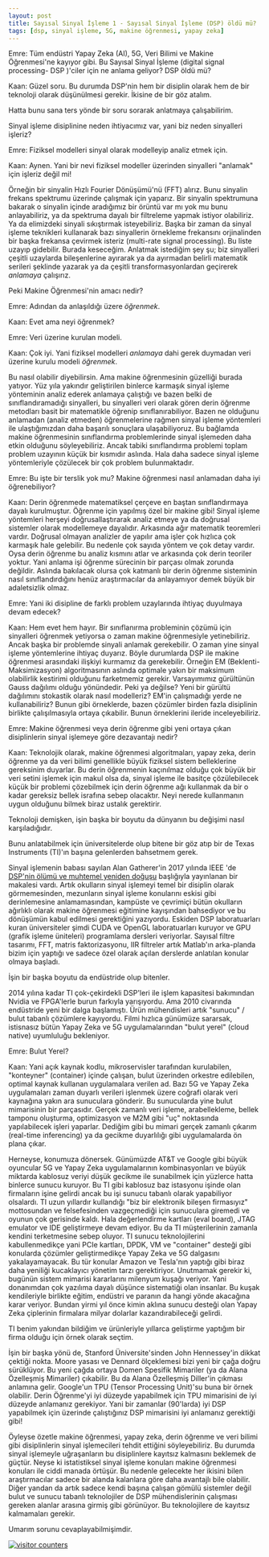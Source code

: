 ```yaml
---
layout: post
title: Sayısal Sinyal İşleme 1 - Sayısal Sinyal İşleme (DSP) öldü mü?
tags: [dsp, sinyal işleme, 5G, makine öğrenmesi, yapay zeka]
---
```


Emre: Tüm endüstri Yapay Zeka (AI), 5G, Veri Bilimi ve Makine Öğrenmesi'ne kayıyor gibi. Bu Sayısal Sinyal İşleme (digital signal processing- DSP )'ciler için ne anlama geliyor? DSP öldü mü?

Kaan: Güzel soru. Bu durumda DSP'nin hem bir disiplin olarak hem de bir teknoloji olarak düşünülmesi gerekir. İkisine de bir göz atalım.

Hatta bunu sana ters yönde bir soru sorarak anlatmaya çalışabilirim. 

Sinyal işleme disiplinine neden ihtiyacımız var, yani biz neden sinyalleri işleriz?

Emre: Fiziksel modelleri sinyal olarak modelleyip analiz etmek için. 

Kaan: Aynen. Yani bir nevi fiziksel modeller üzerinden sinyalleri "anlamak" için işleriz değil mi! 

Örneğin bir sinyalin Hızlı Fourier Dönüşümü'nü (FFT) alırız. Bunu sinyalin frekans spektrumu üzerinde çalışmak için yaparız. Bir sinyalin spektrumuna bakarak o sinyalin içinde aradığımız bir örüntü var mı yok mu bunu anlayabiliriz, ya da spektruma dayalı bir filtreleme yapmak istiyor olabiliriz. Ya da elimizdeki sinyali sıkıştırmak isteyebiliriz. Başka bir zaman da sinyal işleme teknikleri kullanarak bazı sinyallerin örnekleme frekansını orjinalinden bir başka frekansa çevirmek isteriz (multi-rate signal processing). Bu liste uzayıp gidebilir. Burada keseceğim. Anlatmak istediğim şey şu; biz sinyalleri çeşitli uzaylarda bileşenlerine ayırarak ya da ayırmadan belirli matematik serileri şeklinde yazarak ya da çeşitli transformasyonlardan geçirerek *anlamaya* çalışırız. 

Peki Makine Öğrenmesi'nin amacı nedir?

Emre: Adından da anlaşıldığı üzere *öğrenmek*. 

Kaan: Evet ama neyi öğrenmek?

Emre: Veri üzerine kurulan modeli.

Kaan: Çok iyi. Yani fiziksel modelleri *anlamaya* dahi gerek duymadan veri üzerine kurulu modeli *öğrenmek*. 

Bu nasıl olabilir diyebilirsin. Ama makine öğrenmesinin güzelliği burada yatıyor. Yüz yıla yakındır geliştirilen binlerce karmaşık sinyal işleme yönteminin analiz ederek anlamaya çalıştığı ve bazen belki de sınıflandıramadığı sinyalleri, bu sinyalleri veri olarak gören derin öğrenme metodları basit bir matematikle öğrenip sınıflanırabiliyor. Bazen ne olduğunu anlamadan (analiz etmeden) öğrenmelerine rağmen sinyal işleme yöntemleri ile ulaştığımızdan daha başarılı sonuçlara ulaşabiliyoruz. Bu bağlamda makine öğrenmesinin sınıflandırma problemlerinde sinyal işlemeden daha etkin olduğunu söyleyebiliriz. Ancak tabiki sınıflandırma problemi toplam problem uzayının küçük bir kısmıdır aslında. Hala daha sadece sinyal işleme yöntemleriyle çözülecek bir çok problem bulunmaktadır.  

Emre: Bu işte bir terslik yok mu? Makine öğrenmesi nasıl anlamadan daha iyi öğrenebiliyor?

Kaan: Derin öğrenmede matematiksel çerçeve en baştan sınıflandırmaya dayalı kurulmuştur. Öğrenme için yapılmış özel bir makine gibi! Sinyal işleme yöntemleri herşeyi doğrusallaştırarak analiz etmeye ya da doğrusal sistemler olarak modellemeye dayalıdır. Arkasında ağır matematik teoremleri vardır. Doğrusal olmayan analizler de yapılır ama işler çok hızlıca çok karmaşık hale gelebilir. Bu nedenle çok sayıda yöntem ve çok detay vardır. Oysa derin öğrenme bu analiz kısmını atlar ve arkasında çok derin teoriler yoktur. Yani anlama işi öğrenme sürecinin bir parçası olmak zorunda değildir. Aslında bakılacak olursa çok katmanlı bir derin öğrenme sisteminin nasıl sınıflandırdığını henüz araştırmacılar da anlayamıyor demek büyük bir adaletsizlik olmaz. 

Emre: Yani iki disipline de farklı problem uzaylarında ihtiyaç duyulmaya devam edecek?

Kaan: Hem evet hem hayır. Bir sınıflanırma probleminin çözümü için sinyalleri öğrenmek yetiyorsa o zaman makine öğrenmesiyle yetinebiliriz. Ancak başka bir problemde sinyali anlamak gerekebilir. O zaman yine sinyal işleme yöntemlerine ihtiyaç duyarız. Böyle durumlarda DSP ile makine öğrenmesi arasındaki ilişkiyi kurmamız da gerekebilir. Örneğin EM (Beklenti-Maksimizasyon) algoritmasının aslında optimale yakın bir maksimum olabilirlik kestirimi olduğunu farketmemiz gerekir. Varsayımımız gürültünün Gauss dağılımı olduğu yönündedir. Peki ya değilse? Yeni bir gürültü dağılımını stokastik olarak nasıl modelleriz? EM'in çalışmadığı yerde ne kullanabiliriz?
Bunun gibi örneklerde, bazen çözümler birden fazla disiplinin birlikte çalışılmasıyla ortaya çıkabilir. Bunun örneklerini ileride inceleyebiliriz.  

Emre: Makine öğrenmesi veya derin öğrenme gibi yeni ortaya çıkan disiplinlerin sinyal işlemeye göre dezavantajı nedir?

Kaan: Teknolojik olarak, makine öğrenmesi algoritmaları, yapay zeka, derin öğrenme ya da veri bilimi genellikle büyük fiziksel sistem belleklerine gereksinim duyarlar. Bu derin öğrenmenin kaçınılmaz olduğu çok büyük bir veri setini işlemek için makul olsa da, sinyal işleme ile basitçe çözülebilecek küçük bir problemi çözebilmek için derin öğrenme ağı kullanmak da bir o kadar gereksiz bellek israfına sebep olacaktır. Neyi nerede kullanmanın uygun olduğunu bilmek biraz ustalık gerektirir.  

Teknoloji demişken, işin başka bir boyutu da dünyanın bu değişimi nasıl karşıladığıdır.

Bunu anlatabilmek için üniversitelerde olup bitene bir göz atıp bir de Texas Instruments (TI)'ın başına gelenlerden bahsetmem gerek. 

Sinyal işlemenin babası sayılan Alan Gatherer'in 2017 yılında IEEE 'de <a href="https://www.comsoc.org/publications/ctn/death-and-possible-rebirth-dsp">DSP'nin ölümü ve muhtemel yeniden doğuşu</a> başlığıyla yayınlanan bir makalesi vardı. Artık okulların sinyal işlemeyi temel bir disiplin olarak görmemesinden, mezunların sinyal işleme konularını eskisi gibi derinlemesine anlamamasından, kampüste ve çevrimiçi bütün okulların ağırlıklı olarak makine öğrenmesi eğitimine kayışından bahsediyor ve bu dönüşümün kabul edilmesi gerektiğini yazıyordu. Eskiden DSP laboratuarları kuran üniversiteler şimdi CUDA ve OpenGL laboratuarları kuruyor ve GPU (grafik işleme üniteleri) programlama dersleri veriyorlar. Sayısal filtre tasarımı, FFT, matris faktorizasyonu, IIR filtreler artık Matlab'ın arka-planda bizim için yaptığı ve sadece özel olarak açılan derslerde anlatılan konular olmaya başladı. 

İşin bir başka boyutu da endüstride olup bitenler.

2014 yılına kadar TI çok-çekirdekli DSP'leri ile işlem kapasitesi bakımından Nvidia ve FPGA'lerle burun farkıyla yarışıyordu. Ama 2010 civarında endüstride yeni bir dalga başlamıştı. Ürün mühendisleri artık "sunucu" / bulut tabanlı çözümlere kayıyordu. Filmi hızlıca günümüze sararsak, istisnasız bütün Yapay Zeka ve 5G uygulamalarından "bulut yerel" (cloud native) uyumluluğu bekleniyor.  

Emre: Bulut Yerel?

Kaan: Yani açık kaynak kodlu, mikroservisler tarafından kurulabilen, "konteyner" (container) içinde çalışan, bulut üzerinden orkestre edilebilen,  optimal kaynak kullanan uygulamalara verilen ad. Bazı 5G ve Yapay Zeka uygulamaları zaman duyarlı verileri işlenmek üzere  coğrafi olarak veri kaynağına yakın ara sunuculara gönderir. Bu sunucularda yine bulut mimarisinin bir parçasıdır. Gerçek zamanlı veri işleme, arabellekleme, bellek tamponu oluşturma, optimizasyon ve M2M gibi "uç" noktasında yapılabilecek işleri yaparlar. Dediğim gibi bu mimari gerçek zamanlı çıkarım (real-time inferencing) ya da gecikme duyarlılığı gibi uygulamalarda ön plana çıkar.

Herneyse, konumuza dönersek. Günümüzde AT&T ve Google gibi büyük oyuncular 5G ve Yapay Zeka uygulamalarının kombinasyonları ve büyük miktarda kablosuz veriyi düşük gecikme ile sunabilmek için yüzlerce hatta binlerce sunucu kuruyor. Bu TI gibi kablosuz baz istasyonu işinde olan firmaların işine gelirdi ancak bu işi sunucu tabanlı olarak yapabiliyor olsalardı. TI uzun yıllardır kullandığı "biz bir elektronik bileşen firmasıyız" mottosundan ve felsefesinden vazgeçmediği için sunuculara giremedi ve oyunun çok gerisinde kaldı. Hala değerlendirme kartları (eval board), JTAG emulator ve IDE geliştirmeye devam ediyor. Bu da TI müşterilerinin zamanla kendini terketmesine sebep oluyor. TI sunucu teknolojilerini kabullenmedikçe yani PCIe kartları, DPDK, VM ve "container" desteği gibi konularda çözümler geliştirmedikçe Yapay Zeka ve 5G dalgasını yakalayamayacak. Bu tür konular Amazon ve Tesla'nın yaptığı gibi biraz daha yeniliği kucaklayıcı yönetim tarzı gerektiriyor. Unutmamak gerekir ki, bugünün sistem mimarisi kararlarını milenyum kuşağı veriyor. Yani donanımdan çok yazılıma dayalı düşünce sistematiği olan insanlar. Bu kuşak kendileriyle birlikte eğitim, endüstri ve paranın da hangi yönde akacağına karar veriyor. Bundan yirmi yıl önce kimin aklına sunucu desteği olan Yapay Zeka çiplerinin firmalara milyar dolarlar kazandırabileceği gelirdi. 

TI benim yakından bildiğim ve ürünleriyle yıllarca geliştirme yaptığım bir firma olduğu için örnek olarak seçtim.

İşin bir başka yönü de, Stanford Üniversite'sinden John Hennessey'in dikkat çektiği nokta. Moore yasası ve Dennard ölçeklemesi bizi yeni bir çağa doğru sürüklüyor. Bu yeni çağda ortaya Domen Spesifik Mimariler (ya da Alana Özelleşmiş Mimariler) çıkabilir. Bu da Alana Özelleşmiş Diller'in çıkması anlamına gelir. Google'un TPU (Tensor Processing Unit)'su buna bir örnek olabilir. Derin Öğrenme'yi iyi düzeyde yapabilmek için TPU mimarisini de iyi düzeyde anlamanız gerekiyor. Yani bir zamanlar (90'larda) iyi DSP yapabilmek için üzerinde çalıştığınız DSP mimarisini iyi anlamanız gerektiği gibi!

Öyleyse özetle makine öğrenmesi, yapay zeka, derin öğrenme ve veri bilimi gibi disiplinlerin sinyal işlemecileri tehdit ettiğini söyleyebiliriz. Bu durumda sinyal işlemeyle uğraşanların bu disiplinlere kayıtsız kalmasını beklemek de güçtür. Neyse ki istatistiksel sinyal işleme konuları makine öğrenmesi konuları ile ciddi manada örtüşür. Bu nedenle gelecekte her ikisini bilen araştırmacılar sadece bir alanda kalanlara göre daha avantajlı bile olabilir. Diğer yandan da artık sadece kendi başına çalışan gömülü sistemler değil bulut ve sunucu tabanlı teknolojiler de DSP mühendislerinin çalışması gereken alanlar arasına girmiş gibi görünüyor. Bu teknolojilere de kayıtsız kalmamaları gerekir. 

Umarım sorunu cevaplayabilmişimdir. 

<a href="https://www.freecounterstat.com" title="visitor counters"><img src="https://counter4.optistats.ovh/private/freecounterstat.php?c=cx3ac8d6kfuk49ch6bj6m322mq883cqy" border="0" title="visitor counters" alt="visitor counters"></a>
